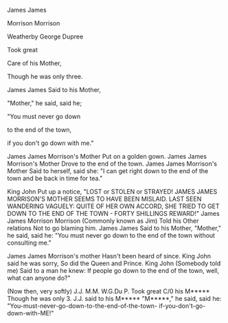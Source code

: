 James James

Morrison Morrison

Weatherby George Dupree

Took great

Care of his Mother,

Though he was only three.

James James Said to his Mother,

"Mother," he said, said he;

"You must never go down

to the end of the town,

if you don't go down with me."

James James
Morrison's Mother
Put on a golden gown.
James James Morrison's Mother
Drove to the end of the town.
James James Morrison's Mother
Said to herself, said she:
"I can get right down
to the end of the town
and be back in time for tea."

King John
Put up a notice,
"LOST or STOLEN or STRAYED!
JAMES JAMES MORRISON'S MOTHER
SEEMS TO HAVE BEEN MISLAID.
LAST SEEN
WANDERING VAGUELY:
QUITE OF HER OWN ACCORD,
SHE TRIED TO GET DOWN
TO THE END OF THE TOWN -
FORTY SHILLINGS REWARD!"
 	James James
Morrison Morrison
(Commonly known as Jim)
Told his
Other relations
Not to go blaming him.
James James
Said to his Mother,
"Mother," he said, said he:
"You must never go down to the end of the town
without consulting me."

James James
Morrison's mother
Hasn't been heard of since.
King John said he was sorry,
So did the Queen and Prince.
King John
(Somebody told me)
Said to a man he knew:
If people go down to the end of the town, well,
what can anyone do?"

(Now then, very softly)
J.J.
M.M.
W.G.Du P.
Took great
C/0 his M\*\*\*\*\*
Though he was only 3.
J.J. said to his M\*\*\*\*\*
"M\*\*\*\*\*," he said, said he:
"You-must-never-go-down-to-the-end-of-the-town-
if-you-don't-go-down-with-ME!"
